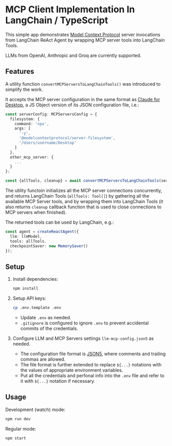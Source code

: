 # MCP Client Implementation In LangChain / TypeScript

This simple app demonstrates
[Model Context Protocol](https://modelcontextprotocol.io/) server invocations from
LangChain ReAct Agent by wrapping MCP server tools into LangChain Tools.

LLMs from OpenAI, Anthropic and Groq are currently supported.

## Features

A utility function `convertMCPServersToLangChainTools()` was introduced to simplify the work.

It accepts the MCP server configuration in the same format
as [Claude for Desktop](https://modelcontextprotocol.io/quickstart/user),
a JS Object version of its JSON configuration file, i.e.:

```ts
const serverConfig: MCPServersConfig = {
  filesystem: {
    command: 'npx',
    args: [
      '-y',
      '@modelcontextprotocol/server-filesystem',
      '/Users/username/Desktop'
    ]
  },
  other_mcp_server: {
    ...
  }
};

const {allTools, cleanup} = await convertMCPServersToLangChainTools(serverConfig);
```

The utility functoin initializes all the MCP server connections concurrently,
and returns LangChain Tools (`allTools: Tool[]`) by gathering all the available MCP Server tools,
and by wrapping them into LangChain Tools (it also returns `cleanup` callback function
that is used to close connections to MCP servers when finished).

The returned tools can be used by LangChain, e.g.:

```ts
const agent = createReactAgent({
  llm: llmModel,
  tools: allTools,
  checkpointSaver: new MemorySaver()
});
```

## Setup
1. Install dependencies:
    ```bash
    npm install
    ```

2. Setup API keys:
    ```bash
    cp .env.template .env
    ```
    - Update `.env` as needed.
    - `.gitignore` is configured to ignore `.env`
      to prevent accidental commits of the credentials.

3. Configure LLM and MCP Servers settings `llm-mcp-config.json5` as needed.

    - The configuration file format is [JSON5](https://json5.org/),
      where comments and trailing commas are allowed.
    - The file format is further extended to
      replace `${...}` notations with the values of appropriate environment variables.
    - Put all the credentials and perfonal info into the `.env` file
      and refer to it with `${...}` notation if necessary.



## Usage
Development (watch) mode:
```bash
npm run dev
```
Regular mode:
```bash
npm start
```
